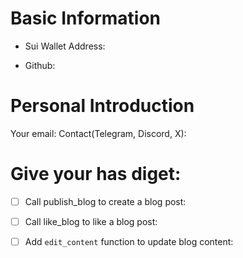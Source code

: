 # Basic Information

* Sui Wallet Address: 

* Github: 


# Personal Introduction 
Your email: 
Contact(Telegram, Discord, X):


# Give your has diget:
- [ ] Call publish_blog to create a blog post: 
- [ ] Call like_blog to like a blog post: 
- [ ] Add `edit_content` function to update blog content:



